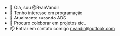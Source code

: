 - 👋 Olá, sou @RyanVandir
- 👀 Tenho interesse em programação 
- 🌱 Atualmente cusando ADS
- 💞️ Procuro coloborar em projetos etc..
- 📫 Entrar em contato comigo r.vandir@outlook.com  

<!---
RyanVandir/RyanVandir is a ✨ special ✨ repository because its `README.md` (this file) appears on your GitHub profile.
You can click the Preview link to take a look at your changes.
--->

